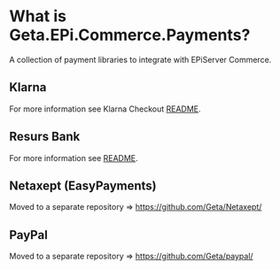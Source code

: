 # What is Geta.EPi.Commerce.Payments?

A collection of payment libraries to integrate with EPiServer Commerce.

## Klarna
For more information see Klarna Checkout [README](https://github.com/Geta/EPi.Commerce.Payments/tree/master/Geta.EPi.Commerce.Payments.Klarna.Checkout).

## Resurs Bank
For more information see [README](https://github.com/Geta/EPi.Commerce.Payments/blob/master/ResursBank).

## Netaxept (EasyPayments)
Moved to a separate repository => https://github.com/Geta/Netaxept/

## PayPal
Moved to a separate repository => https://github.com/Geta/paypal/

